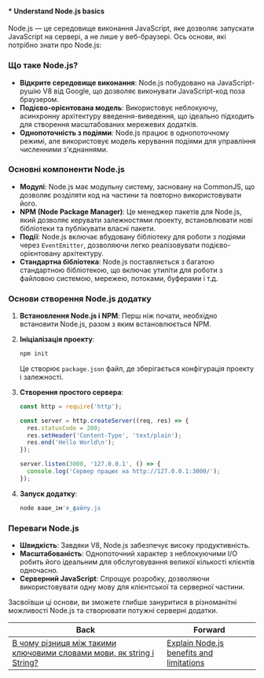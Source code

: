 #### * Understand Node.js basics

Node.js — це середовище виконання JavaScript, яке дозволяє запускати JavaScript на сервері, а не лише у веб-браузері. Ось основи, які потрібно знати про Node.js:

### Що таке Node.js?
- **Відкрите середовище виконання**: Node.js побудовано на JavaScript-рушію V8 від Google, що дозволяє виконувати JavaScript-код поза браузером.
- **Подієво-орієнтована модель**: Використовує неблокуючу, асинхронну архітектуру введення-виведення, що ідеально підходить для створення масштабованих мережевих додатків.
- **Однопоточність з подіями**: Node.js працює в однопоточному режимі, але використовує модель керування подіями для управління численними з'єднаннями.

### Основні компоненти Node.js
- **Модулі**: Node.js має модульну систему, засновану на CommonJS, що дозволяє розділяти код на частини та повторно використовувати його. 
- **NPM (Node Package Manager)**: Це менеджер пакетів для Node.js, який дозволяє керувати залежностями проекту, встановлювати нові бібліотеки та публікувати власні пакети.
- **Події**: Node.js включає вбудовану бібліотеку для роботи з подіями через `EventEmitter`, дозволяючи легко реалізовувати подієво-орієнтовану архітектуру.
- **Стандартна бібліотека**: Node.js поставляється з багатою стандартною бібліотекою, що включає утиліти для роботи з файловою системою, мережею, потоками, буферами і т.д.

### Основи створення Node.js додатку
1. **Встановлення Node.js і NPM**: Перш ніж почати, необхідно встановити Node.js, разом з яким встановлюється NPM.
2. **Ініціалізація проекту**:
   ```bash
   npm init
   ```
   Це створює `package.json` файл, де зберігається конфігурація проекту і залежності.

3. **Створення простого сервера**:
   ```javascript
   const http = require('http');

   const server = http.createServer((req, res) => {
     res.statusCode = 200;
     res.setHeader('Content-Type', 'text/plain');
     res.end('Hello World\n');
   });

   server.listen(3000, '127.0.0.1', () => {
     console.log('Сервер працює на http://127.0.0.1:3000/');
   });
   ```

4. **Запуск додатку**:
   ```bash
   node ваше_ім'я_файлу.js
   ```

### Переваги Node.js
- **Швидкість**: Завдяки V8, Node.js забезпечує високу продуктивність.
- **Масштабованість**: Однопоточний характер з неблокуючими I/O робить його ідеальним для обслуговування великої кількості клієнтів одночасно.
- **Серверний JavaScript**: Спрощує розробку, дозволяючи використовувати одну мову для клієнтської та серверної частини.

Засвоївши ці основи, ви зможете глибше зануритися в різноманітні можливості Node.js та створювати потужні серверні додатки.

| Back | Forward |
|---|---|
| [В чому різниця між такими ключовими словами мови, як string і String?](/ua/junior/nodejs/what-is-the-difference-between-keywords-like-string-and-string.md)  | [Explain Node.js benefits and limitations](/ua/junior/nodejs/what-are-advantages-and-disadvantages-of-nodejs.md) |